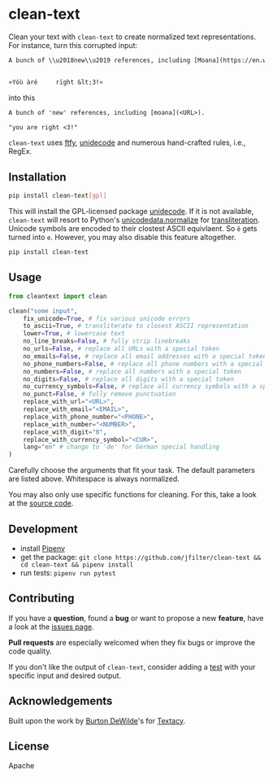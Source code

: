 # clean-text

Clean your text with `clean-text` to create normalized text representations. For instance, turn this corrupted input:

```txt
A bunch of \\u2018new\\u2019 references, including [Moana](https://en.wikipedia.org/wiki/Moana_%282016_film%29).


»Yóù àré     rïght &lt;3!«
```

into this

```txt
A bunch of 'new' references, including [moana](<URL>).

"you are right <3!"
```

`clean-text` uses [ftfy](https://github.com/LuminosoInsight/python-ftfy), [unidecode](https://github.com/takluyver/Unidecode) and numerous hand-crafted rules, i.e., RegEx.

## Installation

```bash
pip install clean-text[gpl]
```

This will install the GPL-licensed package [unidecode](https://github.com/takluyver/Unidecode). If it is not available, `clean-text` will resort to Python's [unicodedata.normalize](https://docs.python.org/3.7/library/unicodedata.html#unicodedata.normalize) for [transliteration](https://en.wikipedia.org/wiki/Transliteration). Unicode symbols are encoded to their clostest ASCII equivlaent. So `ê` gets turned into `e`. However, you may also disable this feature altogether.

```bash
pip install clean-text
```

## Usage

```python
from cleantext import clean

clean("some input",
    fix_unicode=True, # fix various unicode errors
    to_ascii=True, # transliterate to closest ASCII representation
    lower=True, # lowercase text
    no_line_breaks=False, # fully strip linebreaks
    no_urls=False, # replace all URLs with a special token
    no_emails=False, # replace all email addresses with a special token
    no_phone_numbers=False, # replace all phone numbers with a special token
    no_numbers=False, # replace all numbers with a special token
    no_digits=False, # replace all digits with a special token
    no_currency_symbols=False, # replace all currency symbols with a special token
    no_punct=False, # fully remove punctuation
    replace_with_url="<URL>",
    replace_with_email="<EMAIL>",
    replace_with_phone_number="<PHONE>",
    replace_with_number="<NUMBER>",
    replace_with_digit="0",
    replace_with_currency_symbol="<CUR>",
    lang="en" # change to 'de' for German special handling
)
```

Carefully choose the arguments that fit your task. The default parameters are listed above. Whitespace is always normalized.

You may also only use specific functions for cleaning. For this, take a look at the [source code](https://github.com/jfilter/clean-text/blob/master/cleantext/clean.py).

## Development

-   install [Pipenv](https://pipenv.readthedocs.io/en/latest/)
-   get the package: `git clone https://github.com/jfilter/clean-text && cd clean-text && pipenv install`
-   run tests: `pipenv run pytest`

## Contributing

If you have a **question**, found a **bug** or want to propose a new **feature**, have a look at the [issues page](https://github.com/jfilter/clean-text/issues).

**Pull requests** are especially welcomed when they fix bugs or improve the code quality.

If you don't like the output of `clean-text`, consider adding a [test](https://github.com/jfilter/clean-text/tree/master/tests) with your specific input and desired output.

## Acknowledgements

Built upon the work by [Burton DeWilde](https://github.com/bdewilde)'s for [Textacy](https://github.com/chartbeat-labs/textacy).

## License

Apache
